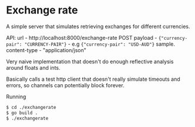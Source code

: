 # Exchange rate

A simple server that simulates retrieving exchanges for different currencies.

API:
url - http://localhost:8000/exchange-rate POST
payload - `{"currency-pair": "CURRENCY-PAIR"}` - e.g `{"currency-pair": "USD-AUD"}` sample.
content-type - "application/json"

Very naive implementation that doesn't do enough reflective analysis around floats and ints.

Basically calls a test http client that doesn't really simulate timeouts and errors, so channels can potentially block forever.

Running

```sh
$ cd ./exchangerate
$ go build .
$ ./exchangerate

```
